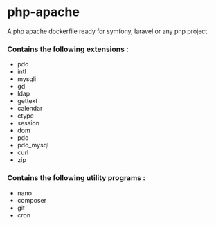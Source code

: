 # php-apache
A php apache dockerfile ready for symfony, laravel or any php project.

### Contains the following extensions : 
 - pdo
 - intl
 - mysqli
 - gd
 - ldap
 - gettext
 - calendar
 - ctype
 - session
 - dom
 - pdo
 - pdo_mysql
 - curl
 - zip

### Contains the following utility programs : 
 - nano
 - composer
 - git
 - cron
